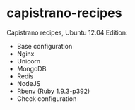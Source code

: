 capistrano-recipes
==================

Capistrano recipes, Ubuntu 12.04 Edition: 

- Base configuration
- Nginx
- Unicorn
- MongoDB
- Redis
- NodeJS
- Rbenv (Ruby 1.9.3-p392)
- Check configuration

